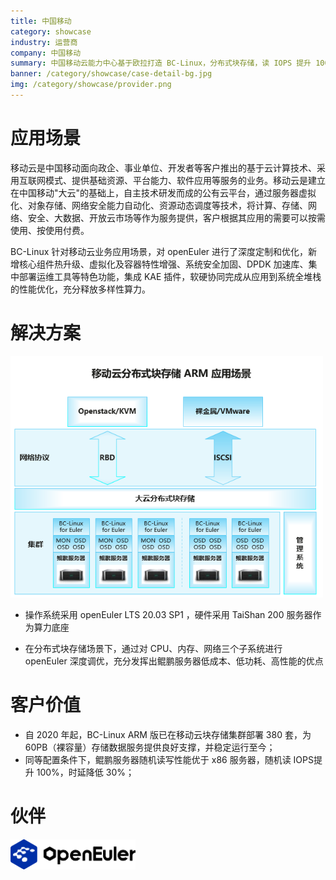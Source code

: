 ```yaml
---
title: 中国移动
category: showcase
industry: 运营商
company: 中国移动
summary: 中国移动云能力中心基于欧拉打造 BC-Linux，分布式块存储，读 IOPS 提升 100%
banner: /category/showcase/case-detail-bg.jpg
img: /category/showcase/provider.png
---
```


# 应用场景

移动云是中国移动面向政企、事业单位、开发者等客户推出的基于云计算技术、采用互联网模式、提供基础资源、平台能力、软件应用等服务的业务。移动云是建立在中国移动"大云"的基础上，自主技术研发而成的公有云平台，通过服务器虚拟化、对象存储、网络安全能力自动化、资源动态调度等技术，将计算、存储、网络、安全、大数据、开放云市场等作为服务提供，客户根据其应用的需要可以按需使用、按使用付费。

BC-Linux 针对移动云业务应用场景，对 openEuler
进行了深度定制和优化，新增核心组件热升级、虚拟化及容器特性增强、系统安全加固、DPDK
加速库、集中部署运维工具等特色功能，集成 KAE
插件，软硬协同完成从应用到系统全堆栈的性能优化，充分释放多样性算力。

# 解决方案

<img src="./media/image1.png" width="500" >

-   操作系统采用 openEuler LTS 20.03 SP1 ，硬件采用 TaiShan 200
    服务器作为算力底座

-   在分布式块存储场景下，通过对 CPU、内存、网络三个子系统进行 openEuler
    深度调优，充分发挥出鲲鹏服务器低成本、低功耗、高性能的优点





# 客户价值

-   自 2020 年起，BC-Linux ARM 版已在移动云块存储集群部署 380 套，为
    60PB（裸容量）存储数据服务提供良好支撑，并稳定运行至今；
-   同等配置条件下，鲲鹏服务器随机读写性能优于 x86 服务器，随机读 IOPS提升 100%，时延降低 30%；

# 伙伴

<img src="./media/image2.png" width="200" >
